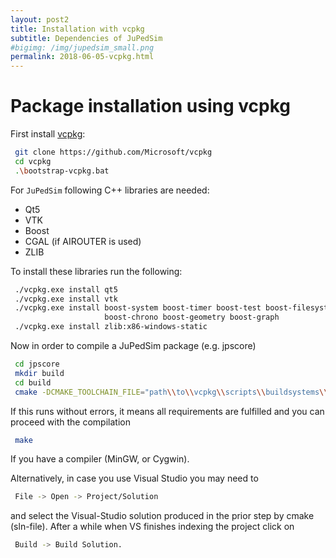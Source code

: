 ```yaml
---
layout: post2
title: Installation with vcpkg
subtitle: Dependencies of JuPedSim
#bigimg: /img/jupedsim_small.png
permalink: 2018-06-05-vcpkg.html
---
```



# Package installation using vcpkg

First install [vcpkg](https://github.com/Microsoft/vcpkg):

```bash
 git clone https://github.com/Microsoft/vcpkg
 cd vcpkg
 .\bootstrap-vcpkg.bat
```


For `JuPedSim` following C++ libraries are needed:

- Qt5
- VTK
- Boost
- CGAL (if AIROUTER is used)
- ZLIB

To install these libraries run the following:

```bash
 ./vcpkg.exe install qt5
 ./vcpkg.exe install vtk
 ./vcpkg.exe install boost-system boost-timer boost-test boost-filesystem
                     boost-chrono boost-geometry boost-graph
 ./vcpkg.exe install zlib:x86-windows-static
```

Now in order to compile a JuPedSim package (e.g. jpscore)

```bash
 cd jpscore
 mkdir build
 cd build
 cmake -DCMAKE_TOOLCHAIN_FILE="path\\to\\vcpkg\\scripts\\buildsystems\\vcpkg.cmake" ..
```

If this runs without errors, it means all requirements are fulfilled and you can proceed with the compilation

```bash
 make
```

If you have a compiler (MinGW, or Cygwin).

Alternatively, in case you use Visual Studio you may need to
```bash
 File -> Open -> Project/Solution
```
and select the Visual-Studio solution produced in the prior step by cmake (sln-file).
After a while when VS finishes indexing the project click on

```bash
 Build -> Build Solution.
```
